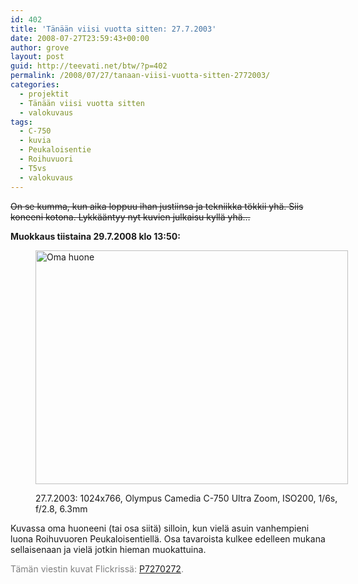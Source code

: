 ```yaml
---
id: 402
title: 'Tänään viisi vuotta sitten: 27.7.2003'
date: 2008-07-27T23:59:43+00:00
author: grove
layout: post
guid: http://teevati.net/btw/?p=402
permalink: /2008/07/27/tanaan-viisi-vuotta-sitten-2772003/
categories:
  - projektit
  - Tänään viisi vuotta sitten
  - valokuvaus
tags:
  - C-750
  - kuvia
  - Peukaloisentie
  - Roihuvuori
  - T5vs
  - valokuvaus
---
```

<span style="text-decoration: line-through;">On se kumma, kun aika loppuu ihan justiinsa ja tekniikka tökkii yhä. Siis koneeni kotona. Lykkääntyy nyt kuvien julkaisu kyllä yhä&#8230;</span>

**Muokkaus tiistaina 29.7.2008 klo 13:50:**<figure style="width: 500px" class="wp-caption aligncenter">

[<img class=" " title="Oma huone" src="http://farm4.static.flickr.com/3094/2711158149_a10640fbdb.jpg" alt="Oma huone" width="500" height="374" />](http://farm4.static.flickr.com/3094/2711158149_8053bae0a9_o.jpg "27.7.2003: 1024x766, Olympus Camedia C-750 Ultra Zoom, ISO200, 1/6s, f/2.8, 6.3mm")<figcaption class="wp-caption-text">27.7.2003: 1024x766, Olympus Camedia C-750 Ultra Zoom, ISO200, 1/6s, f/2.8, 6.3mm</figcaption></figure> 

Kuvassa oma huoneeni (tai osa siitä) silloin, kun vielä asuin vanhempieni luona Roihuvuoren Peukaloisentiellä. Osa tavaroista kulkee edelleen mukana sellaisenaan ja vielä jotkin hieman muokattuina.

<span style="color: #808080;">Tämän viestin kuvat Flickrissä: </span>[P7270272](http://flickr.com/photos/teevati/2711158149 "P7270272 on Flickr")<span style="color: #808080;">.</span>